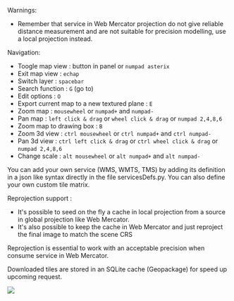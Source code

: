 
Warnings:
- Remember that service in Web Mercator projection do not give reliable distance measurement and are not suitable for precision modelling, use a local projection instead.


Navigation:
- Toogle map view : button in panel or `numpad asterix`
- Exit map view : `echap`
- Switch layer : `spacebar`
- Search function : `G` (go to)
- Edit options : `O`
- Export current map to a new textured plane : `E`
- Zoom map : `mousewheel` or `numpad+` and `numpad-`
- Pan map : `left click & drag` or `wheel click & drag` or `numpad 2,4,8,6`
- Zoom map to drawing box : `B`
- Zoom 3d view : `ctrl mousewheel` or `ctrl numpad+` and `ctrl numpad-`
- Pan 3d view : `ctrl left click & drag` or `ctrl wheel click & drag` or `numpad 2,4,8,6`
- Change scale : `alt mousewheel` or `alt numpad+` and `alt numpad-`


You can add your own service (WMS, WMTS, TMS) by adding its definition in a json like syntax directly in the file servicesDefs.py. You can also define your own custom tile matrix.

Reprojection support :
- It's possible to seed on the fly a cache in local projection from a source in global projection like Web Mercator.
- It's also possible to keep the cache in Web Mercator and just reproject the final image to match the scene CRS

Reprojection is essential to work with an acceptable precision when consume service in Web Mercator.

Downloaded tiles are stored in an SQLite cache (Geopackage) for speed up upcoming request.



![](https://raw.githubusercontent.com/wiki/domlysz/blenderGIS/Blender27x/images/basemaps_demo.gif)
